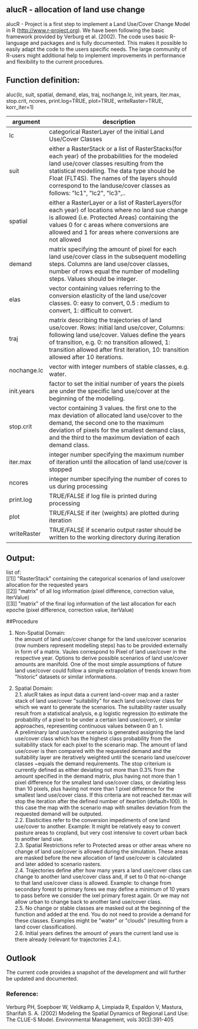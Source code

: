 alucR - allocation of land use change 
---

alucR - Project is a first step to implement a Land Use/Cover Change Model in R (http://www.r-project.org). 
We have been following the basic framework provided by Verburg et al. (2002). The code uses basic R-language and packages and is fully documented. This makes
it possible to easily adapt the code to the users specific needs. 
The large community of R-users might additional help to implement improvements in performance and flexibility to the current procedures.

## Function definition:
aluc(lc, suit, spatial, demand, elas, traj, nochange.lc, init.years, iter.max, stop.crit, ncores, print.log=TRUE, plot=TRUE, writeRaster=TRUE, korr_iter=1)
 
argument | description 
----- | ----
lc | categorical RasterLayer of the initial Land Use/Cover Classes  
suit | either a RasterStack or a list of RasterStacks(for each year) of the probabilities for the modeled land use/cover classes resulting from the statistical modelling. The data type should be Float (FLT4S). The names of the layers should correspond to the landuse/cover classes as follows: "lc1", "lc2", "lc3",..  
spatial | either a RasterLayer or a list of RasterLayers(for each year) of locations where no land sue change is allowed (i.e. Protected Areas) containing the values 0 for c areas where conversions are allowed and 1 for areas where conversions are not allowed
demand | matrix specifying the amount of pixel for each land use/cover class in the subsequent modelling steps. Columns are land use/cover classes, number of rows equal the number of modelling steps. Values should be integer.
elas | vector containing values referring to the conversion elasticity of the land use/cover classes. 0: easy to convert, 0.5 : medium to convert, 1: difficult to convert.
traj | matrix describing the trajectories of land use/cover. Rows: initial land use/cover, Columns: following land use/cover. Values define the years of transition, e.g. 0: no transition allowed, 1: transition allowed after first iteration, 10: transition allowed after 10 iterations.
nochange.lc | vector with integer numbers of stable classes, e.g. water.
init.years | factor to set the initial number of years the pixels are under the specific land use/cover at the beginning of the modelling.
stop.crit | vector containing 3 values. the first one to the max deviation of allocated land use/cover to the demand, the second one to the maximum deviation of pixels for the smallest demand class, and the third to the maximum deviation of each demand class.
iter.max | integer number specifying the maximum number of iteration until the allocation of land use/cover is stopped
ncores | integer number specifying the number of cores to us during processing
print.log | TRUE/FALSE if log file is printed during processing
plot | TRUE/FALSE if iter (weights) are plotted during iteration 
writeRaster | TRUE/FALSE if scenario output raster should be written to the working directory during iteration

## Output: 
list of:    
[[1]] "RasterStack" containing the categorical scenarios of land use/cover allocation for the requested years   
[[2]] "matrix" of all log information (pixel difference, correction value, iterValue)   
[[3]] "matrix" of the final log information of the last allocation for each epoche (pixel difference, correction value, iterValue)   

##Procedure
1. Non-Spatial Domain:  
  the amount of land use/cover change for the land use/cover scenarios (row numbers represent modelling steps) has to be provided externally in form of a matrix. Vaules correspond to Pixel of land use/cover in the respective year. Options to derive possible scenarios of land use/cover amounts are manifold. One of the most simple assumptions of future land use/cover could follow a simple extrapolation of trends known from "historic" datasets or similar informations.

2. Spatial Domain:  
2.1. alucR takes as input data a current land-cover map and a raster stack of land use/cover "suitability" for each land use/cover class for which we want to generate the scenarios. The suitability raster usually result from a statistical analysis, e.g logistic regression (to estimate the probability of a pixel to be under a certain land use/cover), or similar approaches, representing continuous values between 0 an 1.        
  A preliminary land use/cover  scenario is generated assigning the land use/cover class which has the highest class probability from the suitability stack for each pixel to the scenario map. The amount of land use/cover is then compared with the requested demand and the suitability layer are iteratively weighted until the scenario land use/cover classes ~equals the demand requirements. The stop criterium is currently defined as either deviating not more than 0.3% from the amount specified in the demand matrix, plus having not more than 1 pixel difference for the smallest land use/cover class, or deviating less than 10 pixels, plus having not more than 1 pixel difference for the smallest land use/cover class. If this criteria are not reached iter.max will stop the iteration after the defined number of iteartion (default=100). In this case the map with the scenario map with smalles deviation from the requested demand will be outputed.       
2.2. Elasticities refer to the conversion impediments of one land use/cover to another. Example: It might be relatively easy to convert pasture areas to cropland, but very cost intensive to covert urban back to another land use.  
2.3. Spatial Restrictions refer to Protected areas or other areas where no change of land use/cover is allowed during the simulation. These areas are masked before the new allocation of land use/cover is calculated and later added to scenario rasters.  
2.4. Trajectories define after how many years a land use/cover class can change to another land use/cover class and, if set to 0 that no-change to that land use/cover class is allowed. Example: to change from secondary forest to primary fores we may define a minimum of 10 years to pass before we consider the ixel primary forest again. Or we may not allow urban to change back to another land use/cover class.  
2.5. No change or stable classes are masked out at the beginning of the function and added at the end. You do not need to provide a demand for these classes. Examples might be "water" or "clouds" (resulting from a land cover classification).  
2.6. Initial years defines the amount of years the current land use is there already (relevant for trajectories 2.4.).
  
## Outlook
The current code provides a snapshot of the development and will further be updated and documented. 

### Reference:  
Verburg PH, Soepboer W, Veldkamp A, Limpiada R, Espaldon V, Mastura, Sharifah S. A. (2002) Modeling the Spatial Dynamics of Regional Land Use: The CLUE-S Model. Environmental Management, vols 30(3):391-405